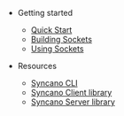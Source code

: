 - Getting started
  - [Quick Start](getting-started/quickstart.md)
  - [Building Sockets](building-sockets/config-options.md)
  - [Using Sockets](using-sockets/config-options.md)

- Resources
  - [Syncano CLI](https://github.com/Syncano/syncano-node-cli)
  - [Syncano Client library](https://github.com/Syncano/syncano-client-js)
  - [Syncano Server library](https://github.com/Syncano/syncano-server-js)
